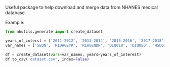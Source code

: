 Useful package to help download and merge data from NHANES medical database.

Example:

```python
from nhutils.generate import create_dataset

years_of_interst = ['2011-2012', '2013-2014', '2015-2016', '2017-2018']
var_names = ['SEQN', 'RIDAGEYR', 'RIAGENDR', 'DIQ010', 'DIQ080', 'HSD010']

df = create_dataset(vars=var_names, years=years_of_interest)
df.to_csv('dataset.csv', index=False)
```